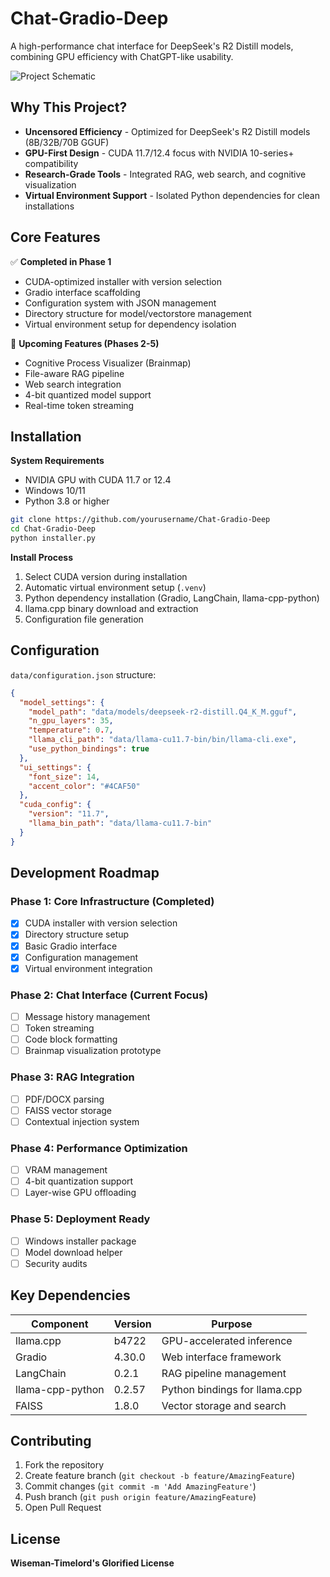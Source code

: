 # Chat-Gradio-Deep
A high-performance chat interface for DeepSeek's R2 Distill models, combining GPU efficiency with ChatGPT-like usability.

![Project Schematic](https://via.placeholder.com/800x400.png?text=Chat-Gradio-Deep+Interface+Preview)

## Why This Project?
- **Uncensored Efficiency** - Optimized for DeepSeek's R2 Distill models (8B/32B/70B GGUF)
- **GPU-First Design** - CUDA 11.7/12.4 focus with NVIDIA 10-series+ compatibility
- **Research-Grade Tools** - Integrated RAG, web search, and cognitive visualization
- **Virtual Environment Support** - Isolated Python dependencies for clean installations

## Core Features
✅ **Completed in Phase 1**  
- CUDA-optimized installer with version selection
- Gradio interface scaffolding
- Configuration system with JSON management
- Directory structure for model/vectorstore management
- Virtual environment setup for dependency isolation

🚧 **Upcoming Features (Phases 2-5)**  
- Cognitive Process Visualizer (Brainmap)
- File-aware RAG pipeline
- Web search integration
- 4-bit quantized model support
- Real-time token streaming

## Installation
**System Requirements**  
- NVIDIA GPU with CUDA 11.7 or 12.4
- Windows 10/11
- Python 3.8 or higher

```bash
git clone https://github.com/yourusername/Chat-Gradio-Deep
cd Chat-Gradio-Deep
python installer.py
```

**Install Process**  
1. Select CUDA version during installation  
2. Automatic virtual environment setup (`.venv`)  
3. Python dependency installation (Gradio, LangChain, llama-cpp-python)  
4. llama.cpp binary download and extraction  
5. Configuration file generation  

## Configuration
`data/configuration.json` structure:
```json
{
  "model_settings": {
    "model_path": "data/models/deepseek-r2-distill.Q4_K_M.gguf",
    "n_gpu_layers": 35,
    "temperature": 0.7,
    "llama_cli_path": "data/llama-cu11.7-bin/bin/llama-cli.exe",
    "use_python_bindings": true
  },
  "ui_settings": {
    "font_size": 14,
    "accent_color": "#4CAF50"
  },
  "cuda_config": {
    "version": "11.7",
    "llama_bin_path": "data/llama-cu11.7-bin"
  }
}
```

## Development Roadmap
### Phase 1: Core Infrastructure (Completed)
- [X] CUDA installer with version selection
- [X] Directory structure setup
- [X] Basic Gradio interface
- [X] Configuration management
- [X] Virtual environment integration

### Phase 2: Chat Interface (Current Focus)
- [ ] Message history management
- [ ] Token streaming
- [ ] Code block formatting
- [ ] Brainmap visualization prototype

### Phase 3: RAG Integration
- [ ] PDF/DOCX parsing
- [ ] FAISS vector storage
- [ ] Contextual injection system

### Phase 4: Performance Optimization
- [ ] VRAM management
- [ ] 4-bit quantization support
- [ ] Layer-wise GPU offloading

### Phase 5: Deployment Ready
- [ ] Windows installer package
- [ ] Model download helper
- [ ] Security audits

## Key Dependencies
| Component           | Version | Purpose                          |
|---------------------|---------|----------------------------------|
| llama.cpp           | b4722   | GPU-accelerated inference        |
| Gradio              | 4.30.0  | Web interface framework          |
| LangChain           | 0.2.1   | RAG pipeline management          |
| llama-cpp-python    | 0.2.57  | Python bindings for llama.cpp    |
| FAISS               | 1.8.0   | Vector storage and search        |

## Contributing
1. Fork the repository
2. Create feature branch (`git checkout -b feature/AmazingFeature`)
3. Commit changes (`git commit -m 'Add AmazingFeature'`)
4. Push branch (`git push origin feature/AmazingFeature`)
5. Open Pull Request

## License
**Wiseman-Timelord's Glorified License**  
```
